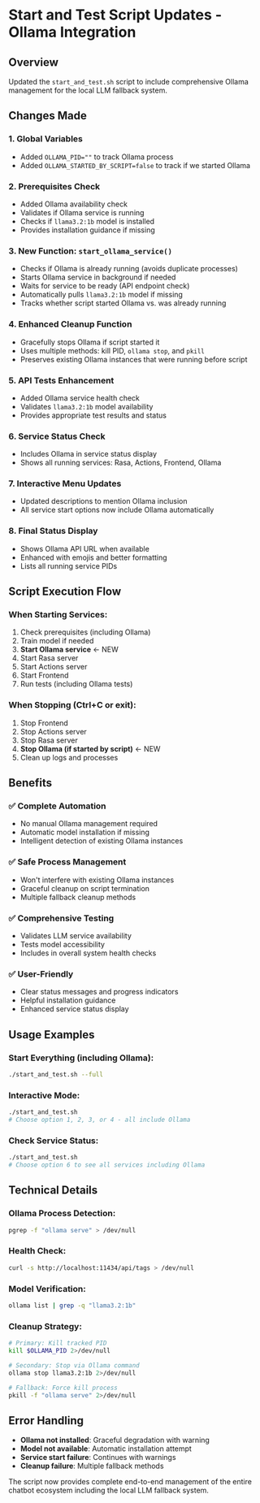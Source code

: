# Start and Test Script Updates - Ollama Integration

## Overview
Updated the `start_and_test.sh` script to include comprehensive Ollama management for the local LLM fallback system.

## Changes Made

### 1. **Global Variables**
- Added `OLLAMA_PID=""` to track Ollama process
- Added `OLLAMA_STARTED_BY_SCRIPT=false` to track if we started Ollama

### 2. **Prerequisites Check**
- Added Ollama availability check
- Validates if Ollama service is running
- Checks if `llama3.2:1b` model is installed
- Provides installation guidance if missing

### 3. **New Function: `start_ollama_service()`**
- Checks if Ollama is already running (avoids duplicate processes)
- Starts Ollama service in background if needed
- Waits for service to be ready (API endpoint check)
- Automatically pulls `llama3.2:1b` model if missing
- Tracks whether script started Ollama vs. was already running

### 4. **Enhanced Cleanup Function**
- Gracefully stops Ollama if script started it
- Uses multiple methods: kill PID, `ollama stop`, and `pkill`
- Preserves existing Ollama instances that were running before script

### 5. **API Tests Enhancement**
- Added Ollama service health check
- Validates `llama3.2:1b` model availability
- Provides appropriate test results and status

### 6. **Service Status Check**
- Includes Ollama in service status display
- Shows all running services: Rasa, Actions, Frontend, Ollama

### 7. **Interactive Menu Updates**
- Updated descriptions to mention Ollama inclusion
- All service start options now include Ollama automatically

### 8. **Final Status Display**
- Shows Ollama API URL when available
- Enhanced with emojis and better formatting
- Lists all running service PIDs

## Script Execution Flow

### When Starting Services:
1. Check prerequisites (including Ollama)
2. Train model if needed
3. **Start Ollama service** ← NEW
4. Start Rasa server
5. Start Actions server
6. Start Frontend
7. Run tests (including Ollama tests)

### When Stopping (Ctrl+C or exit):
1. Stop Frontend
2. Stop Actions server
3. Stop Rasa server
4. **Stop Ollama (if started by script)** ← NEW
5. Clean up logs and processes

## Benefits

### ✅ **Complete Automation**
- No manual Ollama management required
- Automatic model installation if missing
- Intelligent detection of existing Ollama instances

### ✅ **Safe Process Management**
- Won't interfere with existing Ollama instances
- Graceful cleanup on script termination
- Multiple fallback cleanup methods

### ✅ **Comprehensive Testing**
- Validates LLM service availability
- Tests model accessibility
- Includes in overall system health checks

### ✅ **User-Friendly**
- Clear status messages and progress indicators
- Helpful installation guidance
- Enhanced service status display

## Usage Examples

### Start Everything (including Ollama):
```bash
./start_and_test.sh --full
```

### Interactive Mode:
```bash
./start_and_test.sh
# Choose option 1, 2, 3, or 4 - all include Ollama
```

### Check Service Status:
```bash
./start_and_test.sh
# Choose option 6 to see all services including Ollama
```

## Technical Details

### Ollama Process Detection:
```bash
pgrep -f "ollama serve" > /dev/null
```

### Health Check:
```bash
curl -s http://localhost:11434/api/tags > /dev/null
```

### Model Verification:
```bash
ollama list | grep -q "llama3.2:1b"
```

### Cleanup Strategy:
```bash
# Primary: Kill tracked PID
kill $OLLAMA_PID 2>/dev/null

# Secondary: Stop via Ollama command
ollama stop llama3.2:1b 2>/dev/null

# Fallback: Force kill process
pkill -f "ollama serve" 2>/dev/null
```

## Error Handling

- **Ollama not installed**: Graceful degradation with warning
- **Model not available**: Automatic installation attempt
- **Service start failure**: Continues with warnings
- **Cleanup failure**: Multiple fallback methods

The script now provides complete end-to-end management of the entire chatbot ecosystem including the local LLM fallback system.
